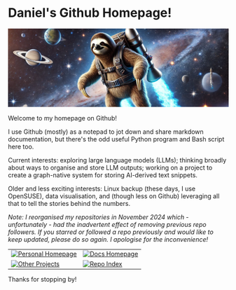 # Daniel's Github Homepage!

 ![alt text](images/banners/1.webp)

 Welcome to my homepage on Github!

 I use Github (mostly) as a notepad to jot down and share markdown documentation, but there's the odd useful Python program and Bash script here too. 

 Current interests: exploring large language models (LLMs); thinking broadly about ways to organise and store LLM outputs; working on a project to create a graph-native system for storing AI-derived text snippets.

 Older and less exciting interests: Linux backup (these days, I use OpenSUSE), data visualisation, and (though less on Github) leveraging all that to tell the stories behind the numbers.

 *Note: I reorganised my repositories in November 2024 which - unfortunately - had the inadvertent effect of removing previous repo followers. If you starred or followed a repo previously and would like to keep updated, please do so again. I apologise for the inconvenience!*

 <table>
  <tr>
    <td>
      <a href="https://danielrosehill.com" target="_blank">
        <img src="https://img.shields.io/badge/Personal%20Homepage-Visit%20Now-blue" alt="Personal Homepage">
      </a>
    </td>
    <td>
      <a href="https://docs.bydanielrosehill.com/" target="_blank">
        <img src="https://img.shields.io/badge/Docs%20Homepage-Explore%20Docs-green" alt="Docs Homepage">
      </a>
    </td>
  </tr>
  <tr>
    <td>
      <a href="https://danielrosehill.com/projects/" target="_blank">
        <img src="https://img.shields.io/badge/Other%20Projects-View%20Projects-orange" alt="Other Projects">
      </a>
    </td>
    <td>
      <a href="https://github.com/danielrosehill/Github-Repo-Index" target="_blank">
        <img src="https://img.shields.io/badge/Repo%20Index-Browse%20Repos-purple" alt="Repo Index">
      </a>
    </td>
  </tr>
</table>

 
 Thanks for stopping by!